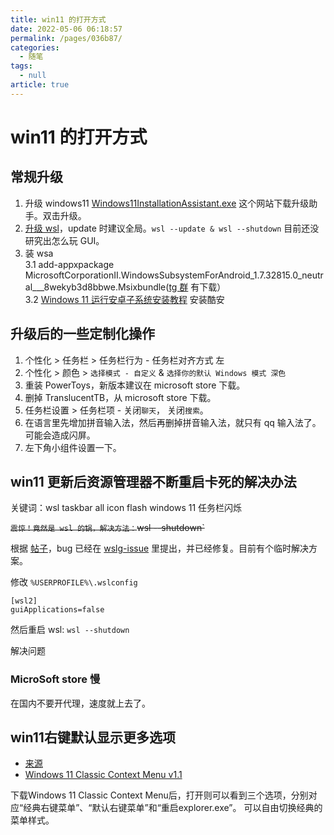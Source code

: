 ```yaml
---
title: win11 的打开方式
date: 2022-05-06 06:18:57
permalink: /pages/036b87/
categories: 
  - 随笔
tags: 
  - null
article: true
---
```

# win11 的打开方式

## 常规升级

1. 升级 windows11 [Windows11InstallationAssistant.exe](https://www.microsoft.com/en-us/software-download/windows11) 这个网站下载升级助手。双击升级。
2. [升级 wsl](https://zhuanlan.zhihu.com/p/419870972)，update 时建议全局。`wsl --update & wsl --shutdown` 目前还没研究出怎么玩 GUI。
3. 装 wsa  
    3.1 add-appxpackage MicrosoftCorporationII.WindowsSubsystemForAndroid_1.7.32815.0_neutral___8wekyb3d8bbwe.Msixbundle([tg 群]( https://t.me/joinchat/NV4xIhmoUTl6UIeB9--IlA) 有下载）  
    3.2 [Windows 11 运行安卓子系统安装教程](https://zhuanlan.zhihu.com/p/424959704) 安装酷安

## 升级后的一些定制化操作

1. 个性化 > 任务栏 > 任务栏行为 - 任务栏对齐方式 左
2. 个性化 > 颜色 > `选择模式 - 自定义` & `选择你的默认 Windows 模式 深色`
3. 重装 PowerToys，新版本建议在 microsoft store 下载。
4. 删掉 TranslucentTB，从 microsoft store 下载。
5. 任务栏设置 > 任务栏项 - 关闭`聊天`， 关闭`搜索`。
6. 在语言里先增加拼音输入法，然后再删掉拼音输入法，就只有 qq 输入法了。可能会造成闪屏。
7. 左下角小组件设置一下。

## win11 更新后资源管理器不断重启卡死的解决办法

关键词：wsl taskbar all icon flash windows 11 任务栏闪烁

~~`震惊！竟然是 wsl 的锅，解决方法：`wsl --shutdown`~~

根据 [帖子](https://www.v2ex.com/t/810392)，bug 已经在 [wslg-issue](https://github.com/microsoft/wslg/issues/348) 里提出，并已经修复。目前有个临时解决方案。

修改 `%USERPROFILE%\.wslconfig`

``` config
[wsl2]
guiApplications=false
```

然后重启 wsl: `wsl --shutdown`

解决问题

### MicroSoft store 慢

在国内不要开代理，速度就上去了。

## win11右键默认显示更多选项

- [来源](https://www.zhihu.com/question/480356710/answer/2204452858)
- [Windows 11 Classic Context Menu v1.1](https://www.sordum.org/14479/windows-11-classic-context-menu-v1-1/)

下载Windows 11 Classic Context Menu后，打开则可以看到三个选项，分别对应“经典右键菜单”、“默认右键菜单”和“重启explorer.exe”。
可以自由切换经典的菜单样式。
